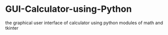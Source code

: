 # GUI-Calculator-using-Python
the graphical user interface of calculator using python modules of math and tkinter
